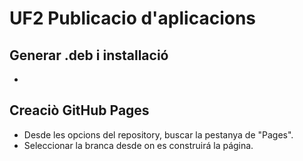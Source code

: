 # UF2 Publicacio d'aplicacions

## Generar .deb i installació

- 

## Creaciò GitHub Pages

- Desde les opcions del repository, buscar la pestanya de "Pages".
- Seleccionar la branca desde on es construirá la página.

